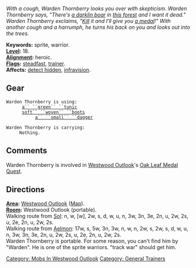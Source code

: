 *With a cough, Warden Thornberry looks you over with skepticism. Warden
Thornberry says, "There's [a darklin boar](Darklin_Boar "wikilink") in
[this forest](:Category:_Westwood_Outlook "wikilink") and I want it
dead." Warden Thornberry exclaims, "[Kill](Kill "wikilink") it and I'll
give you [a medal](Oak_Leaf_Medal "wikilink")!" With another cough and a
harrumph, he turns his back on you and looks out into the trees.*

**Keywords:** sprite, warrior.  
**[Level](Level "wikilink"):** 18.  
**[Alignment](Alignment "wikilink"):** heroic.  
**[Flags](:Category:_Mob_Types "wikilink"):**
[steadfast](Sentinel_Mobs "wikilink"),
[trainer](:Category:_Trainers "wikilink").  
**Affects:** [detect hidden](Detect_Hidden "wikilink"),
[infravision](Infravision "wikilink").  

## Gear

`Warden Thornberry is using:`  
<worn on body>`      `[`a`` ``green`` ``tunic`](Green_Tunic "wikilink")  
<worn on feet>`      `[`soft`` ``woven`` ``boots`](Soft_Woven_Boots "wikilink")  
<wielded>`           `[`a`` ``small`` ``dagger`](Small_Dagger "wikilink")

`Warden Thornberry is carrying:`  
`     Nothing.`

## Comments

Warden Thornberry is involved in [Westwood
Outlook](:Category:_Westwood_Outlook "wikilink")'s [Oak Leaf Medal
Quest](Oak_Leaf_Medal_Quest "wikilink").

## Directions

**[Area](:Category:_Areas "wikilink"):** [Westwood
Outlook](:Category:_Westwood_Outlook "wikilink")
([Map](Westwood_Outlook_Map "wikilink")).  
**[Room](:Category:_Rooms "wikilink"):** Westwood Outlook (portable).  
Walking route from [Sol](Sol "wikilink"): n, w, \[w\], 2w, s, d, w, u,
n, 3w, 3n, 3e, 2n, u, 2w, 2s, u, 2e, 2n, u, 2w, 2s.  
Walking route from [Aelmon](Aelmon "wikilink"): 17w, s, 5w, 3n, 3w, n,
w, n, 2w, s, 2w, s, d, w, u, n, 3w, 3n, 3e, 2n, u, 2w, 2s, u, 2e, 2n, u,
2w, 2s.  
Warden Thornberry is portable. For some reason, you can't find him by
"Warden". He is one of the sprite warriors. "track war" should get him.

[Category: Mobs In Westwood
Outlook](Category:_Mobs_In_Westwood_Outlook "wikilink") [Category:
General Trainers](Category:_General_Trainers "wikilink")
